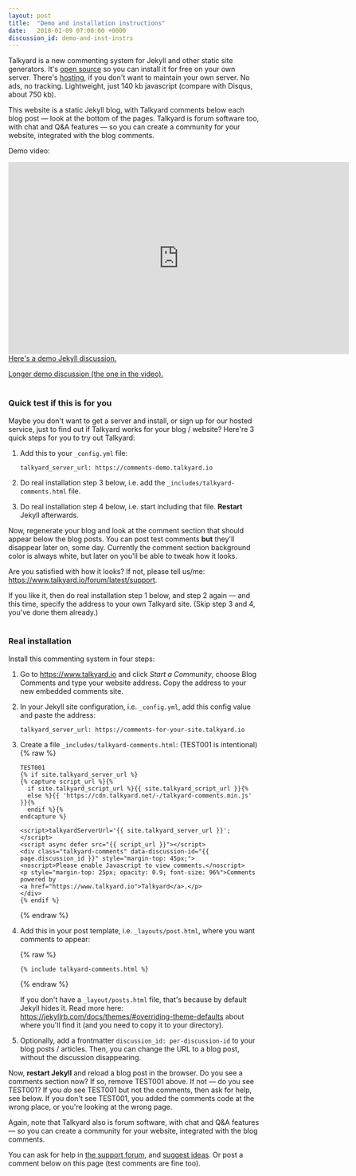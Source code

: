```yaml
---
layout: post
title:  "Demo and installation instructions"
date:   2018-01-09 07:00:00 +0000
discussion_id: demo-and-inst-instrs
---
```


Talkyard is a new commenting system for Jekyll and other static site generators. It's [open source](https://github.com/debiki/ed-server/) so you can install it for free on your own server. There's [hosting](https://www.talkyard.io), if you don't want to maintain your own server. No ads, no tracking. Lightweight, just 140 kb javascript (compare with Disqus, about 750 kb).

This website is a static Jekyll blog, with Talkyard comments below each blog post — look at the bottom of the pages.
Talkyard is forum software too, with chat and Q&A features —
so you can create a community for your website, integrated with the blog comments.

Demo video:

<iframe src="https://player.vimeo.com/video/249611399" width="684" height="385" frameborder="0" webkitallowfullscreen mozallowfullscreen allowfullscreen></iframe>

<!--
<iframe src="https://player.vimeo.com/video/249611399" width="640" height="360" frameborder="0" webkitallowfullscreen mozallowfullscreen allowfullscreen></iframe>
<p><a href="https://vimeo.com/249611399">ed-emb-cmts-(3)</a> from <a href="https://vimeo.com/user78434986">Magnus Lindberg</a> on <a href="https://vimeo.com">Vimeo</a>.</p>

<iframe width="684" height="385" src="https://www.youtube.com/embed/2L0eYcsCcbE" frameborder="0" gesture="media" allow="encrypted-media" allowfullscreen></iframe>
-->

<br>
<a href="/jekyll/update/2018/01/01/like-about-jekyll.html">Here's a demo Jekyll discussion.</a>

<a href="https://www.kajmagnus.blog/new-embedded-comments">Longer demo discussion (the one in the video).</a>
<br>
<br>

### Quick test if this is for you

Maybe you don't want to get a server and install, or sign up for our hosted service,
just to find out if Talkyard works for your blog / website?
Here're 3 quick steps for you to try out Talkyard:

1. Add this to your `_config.yml` file:

   ```
   talkyard_server_url: https://comments-demo.talkyard.io
   ```

2. Do real installation step 3 below, i.e. add the `_includes/talkyard-comments.html` file.

3. Do real installation step 4 below, i.e. start including that file. **Restart** Jekyll afterwards.

Now, regenerate your blog and look at the comment section that should appear below the blog posts. You can post test comments **but** they'll disappear later on, some day. Currently the comment section background color is always white, but later on you'll be able to tweak how it looks.

Are you satisfied with how it looks? If not, please tell us/me: <https://www.talkyard.io/forum/latest/support>.

If you like it, then do real installation step 1 below, and step 2 again — and this time, specify the address to your own Talkyard site. (Skip step 3 and 4, you've done them already.)
<br>
<br>

### Real installation

Install this commenting system in four steps:

1. Go to <https://www.talkyard.io> and click *Start a Community*, choose Blog Comments and type your website address.
   Copy the address to your new embedded comments site.

2. In your Jekyll site configuration, i.e. `_config.yml`, add this config value and paste the address:

   ```
   talkyard_server_url: https://comments-for-your-site.talkyard.io
   ```

3. Create a file `_includes/talkyard-comments.html`: (TEST001 is intentional)
   {% raw %}
   ```
   TEST001
   {% if site.talkyard_server_url %}
   {% capture script_url %}{%
     if site.talkyard_script_url %}{{ site.talkyard_script_url }}{%
     else %}{{ 'https://cdn.talkyard.net/-/talkyard-comments.min.js' }}{%
     endif %}{%
   endcapture %}

   <script>talkyardServerUrl='{{ site.talkyard_server_url }}';</script>
   <script async defer src="{{ script_url }}"></script>
   <div class="talkyard-comments" data-discussion-id="{{ page.discussion_id }}" style="margin-top: 45px;">
   <noscript>Please enable Javascript to view comments.</noscript>
   <p style="margin-top: 25px; opacity: 0.9; font-size: 96%">Comments powered by
   <a href="https://www.talkyard.io">Talkyard</a>.</p>
   </div>
   {% endif %}
   ```
   {% endraw %}

4. Add this in your post template, i.e. `_layouts/post.html`, where you want comments to appear:

   {% raw %}
   ```
   {% include talkyard-comments.html %}
   ```
   {% endraw %}

   If you don't have a `_layout/posts.html` file, that's because by default Jekyll hides it.
   Read more here: <https://jekyllrb.com/docs/themes/#overriding-theme-defaults> about where
   you'll find it (and you need to copy it to your directory).

5. Optionally, add a frontmatter `discussion_id: per-discussion-id` to your blog posts / articles.
   Then, you can change the URL to a blog post, without the discussion disappearing.

Now, **restart Jekyll** and reload a blog post in the browser. Do you see a comments section now?
If so, remove TEST001 above. If not — do you see TEST001? If you *do* see TEST001 but not the comments,
then ask for help, see below. If you don't see TEST001, you added the comments code at the wrong place,
or you're looking at the wrong page.

Again, note that Talkyard also is forum software, with chat and Q&A features —
so you can create a community for your website, integrated with the blog comments.

You can ask for help in [the support forum][support-cat], and [suggest ideas][ideas-cat].
Or post a comment below on this page (test comments are fine too).

[support-cat]: https://www.talkyard.io/forum/latest/support
[ideas-cat]: https://www.talkyard.io/forum/latest/ideas
